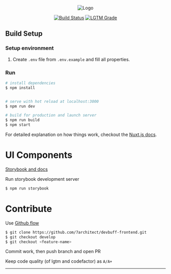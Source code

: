 
<p align="center">
  <img src="https://github.com/DevBuffProject/devbuff-frontend/raw/develop/static/logos/Logo@small.png" alt="Logo">
</p>

<p align="center">
  <a href='https://devbuff.semaphoreci.com/badges/devbuff-frontend/branches/master.svg'> <img src='https://devbuff.semaphoreci.com/badges/devbuff-frontend/branches/master.svg' alt='Build Status'></a>
  <a href="https://lgtm.com/projects/g/DevBuffProject/devbuff-frontend/context:javascript"><img alt="LGTM Grade" src="https://img.shields.io/lgtm/grade/javascript/github/7architect/devbuff-frontend?label=LGTM%20quality%3A%20js&logo=lgtm&style=flat-square"></a>
</p>

## Build Setup

### Setup environment
 1. Create `.env` file from `.env.example` and fill all properties.

### Run
``` bash
# install dependencies
$ npm install


# serve with hot reload at localhost:3000
$ npm run dev

# build for production and launch server
$ npm run build
$ npm start
```

For detailed explanation on how things work, checkout the [Nuxt.js docs](https://github.com/nuxt/nuxt.js).

# UI Components

[Storybook and docs](https://chromatic.com/library?appId=5fabab5e8406cb00219555d5&branch=develop)

Run storybook development server

``` bash
$ npm run storybook
```

# Contribute

Use [Github flow](https://guides.github.com/introduction/flow/http:// "Github flow")

``` bash
$ git clone https://github.com/7architect/devbuff-frontend.git
$ git checkout develop
$ git checkout <feature-name>
```

Commit work, then push branch and open PR

Keep code quality (of lgtm and codefactor) as `A/A+`

------------
